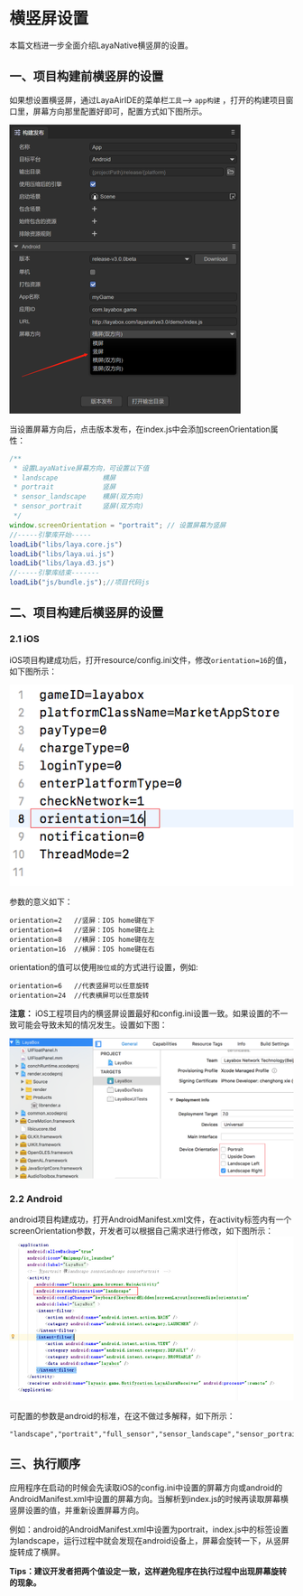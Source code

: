#  横竖屏设置

本篇文档进一步全面介绍LayaNative横竖屏的设置。

## 一、项目构建前横竖屏的设置

如果想设置横竖屏，通过LayaAirIDE的菜单栏`工具`--> `app构建` ，打开的构建项目窗口里，屏幕方向那里配置好即可，配置方式如下图所示。

<img src="img/0.png" style="zoom:50%;" /> 

当设置屏幕方向后，点击版本发布，在index.js中会添加screenOrientation属性：

```javascript
/**
 * 设置LayaNative屏幕方向，可设置以下值
 * landscape           横屏
 * portrait            竖屏
 * sensor_landscape    横屏(双方向)
 * sensor_portrait     竖屏(双方向)
 */
window.screenOrientation = "portrait"; // 设置屏幕为竖屏
//-----引擎库开始-----
loadLib("libs/laya.core.js")
loadLib("libs/laya.ui.js")
loadLib("libs/laya.d3.js")
//-----引擎库结束-------
loadLib("js/bundle.js");//项目代码js
```

## 二、项目构建后横竖屏的设置

### 2.1 iOS

iOS项目构建成功后，打开resource/config.ini文件，修改`orientation=16`的值，如下图所示：

![图1](img/1.png)

参数的意义如下：
```
orientation=2   //竖屏：IOS home键在下   
orientation=4   //竖屏：IOS home键在上   
orientation=8   //横屏：IOS home键在左   
orientation=16  //横屏：IOS home键在右   
```
orientation的值可以使用`按位或`的方式进行设置，例如:
```   
orientation=6   //代表竖屏可以任意旋转  
orientation=24  //代表横屏可以任意旋转  
```

**注意：** iOS工程项目内的横竖屏设置最好和config.ini设置一致。如果设置的不一致可能会导致未知的情况发生。设置如下图： 

![图](img/2.png)

### 2.2 Android

android项目构建成功，打开AndroidManifest.xml文件，在activity标签内有一个screenOrientation参数，开发者可以根据自己需求进行修改，如下图所示：
![图2](img/3.jpg)

可配置的参数是android的标准，在这不做过多解释，如下所示：

```
"landscape","portrait","full_sensor","sensor_landscape","sensor_portrait","reverse_landscape","reverse_portrait"
```

## 三、执行顺序

应用程序在启动的时候会先读取iOS的config.ini中设置的屏幕方向或android的AndroidManifest.xml中设置的屏幕方向。当解析到index.js的时候再读取屏幕横竖屏设置的值，并重新设置屏幕方向。  

例如：android的AndroidManifest.xml中设置为portrait，index.js中的标签设置为landscape，运行过程中就会发现在android设备上，屏幕会旋转一下，从竖屏旋转成了横屏。

**Tips：建议开发者把两个值设定一致，这样避免程序在执行过程中出现屏幕旋转的现象。**
